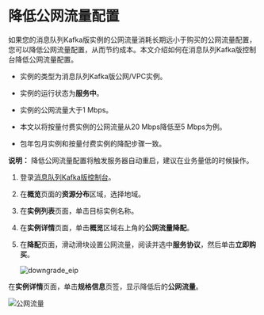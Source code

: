 # 降低公网流量配置

如果您的消息队列Kafka版实例的公网流量消耗长期远小于购买的公网流量配置，您可以降低公网流量配置，从而节约成本。本文介绍如何在消息队列Kafka版控制台降低公网流量配置。

-   实例的类型为消息队列Kafka版公网/VPC实例。
-   实例的运行状态为**服务中**。
-   实例的公网流量大于1 Mbps。

-   本文以将按量付费实例的公网流量从20 Mbps降低至5 Mbps为例。
-   包年包月实例和按量付费实例的降配步骤一致。

**说明：** 降低公网流量配置将触发服务器自动重启，建议在业务量低的时候操作。

1.  登录[消息队列Kafka版控制台](https://kafka.console.aliyun.com/?spm=a2c4g.11186623.2.22.6bf72638IfKzDm)。

2.  在**概览**页面的**资源分布**区域，选择地域。

3.  在**实例列表**页面，单击目标实例名称。

4.  在**实例详情**页面，单击**概览**区域右上角的**公网流量降配**。

5.  在**降配**页面，滑动滑块设置公网流量，阅读并选中**服务协议**，然后单击**立即购买**。

    ![downgrade_eip](https://static-aliyun-doc.oss-accelerate.aliyuncs.com/assets/img/zh-CN/6406119951/p120933.png)


在**实例详情**页面，单击**规格信息**页签，显示降低后的**公网流量**。

![公网流量](https://static-aliyun-doc.oss-accelerate.aliyuncs.com/assets/img/zh-CN/2048702261/p277983.png)


